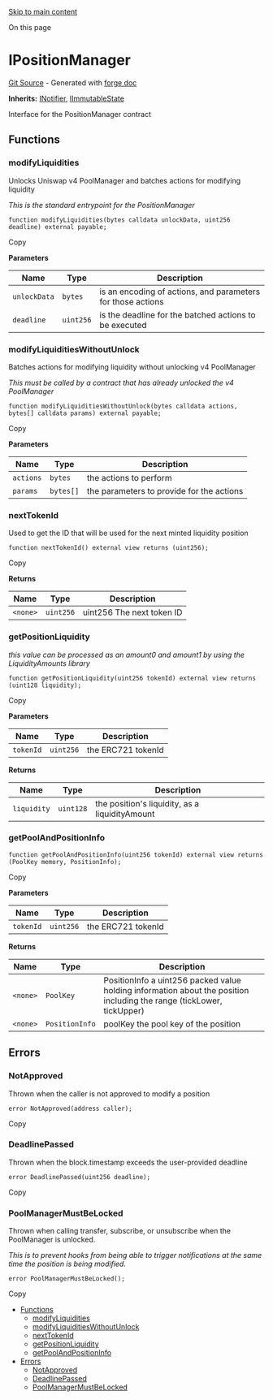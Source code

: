 [Skip to main content](https://docs.uniswap.org/contracts/v4/reference/periphery/interfaces/IPositionManager#)

On this page

# IPositionManager

[Git Source](https://github.com/uniswap/v4-periphery/blob/3f295d8435e4f776ea2daeb96ce1bc6d63f33fc7/src/interfaces/IPositionManager.sol) \- Generated with [forge doc](https://book.getfoundry.sh/reference/forge/forge-doc)

**Inherits:** [INotifier](https://docs.uniswap.org/contracts/v4/reference/periphery/interfaces/INotifier), [IImmutableState](https://docs.uniswap.org/contracts/v4/reference/periphery/interfaces/IImmutableState)

Interface for the PositionManager contract

## Functions [​](https://docs.uniswap.org/contracts/v4/reference/periphery/interfaces/IPositionManager\#functions "Direct link to heading")

### modifyLiquidities [​](https://docs.uniswap.org/contracts/v4/reference/periphery/interfaces/IPositionManager\#modifyliquidities "Direct link to heading")

Unlocks Uniswap v4 PoolManager and batches actions for modifying liquidity

_This is the standard entrypoint for the PositionManager_

```codeBlockLines_mRuA
function modifyLiquidities(bytes calldata unlockData, uint256 deadline) external payable;

```

Copy

**Parameters**

| Name | Type | Description |
| --- | --- | --- |
| `unlockData` | `bytes` | is an encoding of actions, and parameters for those actions |
| `deadline` | `uint256` | is the deadline for the batched actions to be executed |

### modifyLiquiditiesWithoutUnlock [​](https://docs.uniswap.org/contracts/v4/reference/periphery/interfaces/IPositionManager\#modifyliquiditieswithoutunlock "Direct link to heading")

Batches actions for modifying liquidity without unlocking v4 PoolManager

_This must be called by a contract that has already unlocked the v4 PoolManager_

```codeBlockLines_mRuA
function modifyLiquiditiesWithoutUnlock(bytes calldata actions, bytes[] calldata params) external payable;

```

Copy

**Parameters**

| Name | Type | Description |
| --- | --- | --- |
| `actions` | `bytes` | the actions to perform |
| `params` | `bytes[]` | the parameters to provide for the actions |

### nextTokenId [​](https://docs.uniswap.org/contracts/v4/reference/periphery/interfaces/IPositionManager\#nexttokenid "Direct link to heading")

Used to get the ID that will be used for the next minted liquidity position

```codeBlockLines_mRuA
function nextTokenId() external view returns (uint256);

```

Copy

**Returns**

| Name | Type | Description |
| --- | --- | --- |
| `<none>` | `uint256` | uint256 The next token ID |

### getPositionLiquidity [​](https://docs.uniswap.org/contracts/v4/reference/periphery/interfaces/IPositionManager\#getpositionliquidity "Direct link to heading")

_this value can be processed as an amount0 and amount1 by using the LiquidityAmounts library_

```codeBlockLines_mRuA
function getPositionLiquidity(uint256 tokenId) external view returns (uint128 liquidity);

```

Copy

**Parameters**

| Name | Type | Description |
| --- | --- | --- |
| `tokenId` | `uint256` | the ERC721 tokenId |

**Returns**

| Name | Type | Description |
| --- | --- | --- |
| `liquidity` | `uint128` | the position's liquidity, as a liquidityAmount |

### getPoolAndPositionInfo [​](https://docs.uniswap.org/contracts/v4/reference/periphery/interfaces/IPositionManager\#getpoolandpositioninfo "Direct link to heading")

```codeBlockLines_mRuA
function getPoolAndPositionInfo(uint256 tokenId) external view returns (PoolKey memory, PositionInfo);

```

Copy

**Parameters**

| Name | Type | Description |
| --- | --- | --- |
| `tokenId` | `uint256` | the ERC721 tokenId |

**Returns**

| Name | Type | Description |
| --- | --- | --- |
| `<none>` | `PoolKey` | PositionInfo a uint256 packed value holding information about the position including the range (tickLower, tickUpper) |
| `<none>` | `PositionInfo` | poolKey the pool key of the position |

## Errors [​](https://docs.uniswap.org/contracts/v4/reference/periphery/interfaces/IPositionManager\#errors "Direct link to heading")

### NotApproved [​](https://docs.uniswap.org/contracts/v4/reference/periphery/interfaces/IPositionManager\#notapproved "Direct link to heading")

Thrown when the caller is not approved to modify a position

```codeBlockLines_mRuA
error NotApproved(address caller);

```

Copy

### DeadlinePassed [​](https://docs.uniswap.org/contracts/v4/reference/periphery/interfaces/IPositionManager\#deadlinepassed "Direct link to heading")

Thrown when the block.timestamp exceeds the user-provided deadline

```codeBlockLines_mRuA
error DeadlinePassed(uint256 deadline);

```

Copy

### PoolManagerMustBeLocked [​](https://docs.uniswap.org/contracts/v4/reference/periphery/interfaces/IPositionManager\#poolmanagermustbelocked "Direct link to heading")

Thrown when calling transfer, subscribe, or unsubscribe when the PoolManager is unlocked.

_This is to prevent hooks from being able to trigger notifications at the same time the position is being modified._

```codeBlockLines_mRuA
error PoolManagerMustBeLocked();

```

Copy

- [Functions](https://docs.uniswap.org/contracts/v4/reference/periphery/interfaces/IPositionManager#functions)
  - [modifyLiquidities](https://docs.uniswap.org/contracts/v4/reference/periphery/interfaces/IPositionManager#modifyliquidities)
  - [modifyLiquiditiesWithoutUnlock](https://docs.uniswap.org/contracts/v4/reference/periphery/interfaces/IPositionManager#modifyliquiditieswithoutunlock)
  - [nextTokenId](https://docs.uniswap.org/contracts/v4/reference/periphery/interfaces/IPositionManager#nexttokenid)
  - [getPositionLiquidity](https://docs.uniswap.org/contracts/v4/reference/periphery/interfaces/IPositionManager#getpositionliquidity)
  - [getPoolAndPositionInfo](https://docs.uniswap.org/contracts/v4/reference/periphery/interfaces/IPositionManager#getpoolandpositioninfo)
- [Errors](https://docs.uniswap.org/contracts/v4/reference/periphery/interfaces/IPositionManager#errors)
  - [NotApproved](https://docs.uniswap.org/contracts/v4/reference/periphery/interfaces/IPositionManager#notapproved)
  - [DeadlinePassed](https://docs.uniswap.org/contracts/v4/reference/periphery/interfaces/IPositionManager#deadlinepassed)
  - [PoolManagerMustBeLocked](https://docs.uniswap.org/contracts/v4/reference/periphery/interfaces/IPositionManager#poolmanagermustbelocked)